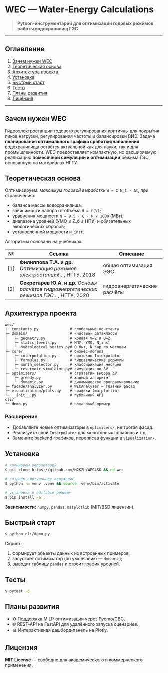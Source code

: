 # WEC — Water‑Energy Calculations

> **Python‑инструментарий для оптимизации годовых режимов работы водохранилищ ГЭС**

---

## Оглавление

1. [Зачем нужен WEC](#зачем-нужен-wec)
2. [Теоретическая основа](#теоретическая-основа)
3. [Архитектура проекта](#архитектура-проекта)
4. [Установка](#установка)
5. [Быстрый старт](#быстрый-старт)
6. [Тесты](#тесты)
7. [Планы развития](#планы-развития)
8. [Лицензия](#лицензия)

---

## Зачем нужен WEC

Гидроэлектростанции годового регулирования критичны для покры́тия
пиков нагрузки, регулирования частоты и балансировки ВИЭ. Задача
**планирования оптимального графика сработки/наполнения** водохранилища
остаётся актуальной как для науки, так и для промышленности.
WEC предоставляет компактную, но расширяемую реализацию **помесячной
симуляции и оптимизации** режима ГЭС, основанную на материалах НГТУ.

## Теоретическая основа

Оптимизируем:
*максимум годовой выработки* `W = Σ N_t · Δt`, при ограничениях

* баланса массы водохранилища;
* зависимости напора от объёма `H = f(V)`;
* уравнения мощности `N = 8.5 · Q · H / 1000` (МВт);
* диапазона уровней (УМО ≤ Zᵥб ≤ НПУ) и обязательных экологических
  сбросов;
* установленной мощности `N_inst`.

Алгоритмы основаны на учебниках:

| №    | Ссылка                                                                                   | Описание                    |
| ---- |------------------------------------------------------------------------------------------| --------------------------- |
| \[1] | **Филиппова Т.А. и др.** *Оптимизация режимов электростанций…*, НГТУ, 2018               | общая оптимизация ЭЭС       |
| \[2] | **Секретарев Ю.А. и др.** *Основы расчётов гидроэнергетических режимов ГЭС…*, НГТУ, 2020 | гидроэнергетические расчёты |

## Архитектура проекта

```
wec/
├─ constants.py              # глобальные константы
├─ domain/                   # «чистые» датаклассы
│   ├─ geometry.py           # кривая V–Z и Q–Z
│   ├─ static_levels.py      # НПУ, УМО, N_inst
│   └─ hydrological_series.py# Q_быт, N_гар по месяцам
├─ core/                     # бизнес‑логика
│   ├─ interpolation.py      # протокол Interpolator
│   ├─ formulas.py           # гидравлические формулы
│   ├─ month_selector.py     # классификация месяцев
│   └─ reservoir_simulator.py# симуляция по ΔV
├─ optimizers/               # стратегии выбора ΔV
│   ├─ greedy.py             # жадный алгоритм
│   └─ dynamic.py            # динамическое программирование
├─ facade/analyzer.py        # WECAnalyzer — главный фасад
├─ visualization/plots.py    # графики (matplotlib)
└─ __init__.py               # публичный API
cli/
└─ demo.py                   # пошаговый пример
```

### Расширение

* Добавляйте новые оптимизаторы в `optimizers/`, не трогая фасад.
* Реализуйте свой `Interpolator` для монотонных сплайнов и т.д.
* Замените backend графиков, переписав функции в `visualization/`.

## Установка

```bash
# клонируем репозиторий
$ git clone https://github.com/H2K2U/WEC4SO && cd wec

# создаём виртуальное окружение
$ python -m venv .venv && source .venv/bin/activate

# установка в editable‑режиме
$ pip install -e .
```

**Зависимости:** `numpy`, `pandas`, `matplotlib` (MIT/BSD лицензии).

## Быстрый старт

```bash
$ python cli/demo.py
```

Скрипт:

1. формирует объекты данных из встроенных примеров;
2. запускает оптимизатор (по умолчанию — `dynamic`);
3. выводит таблицу `pandas` и строит график уровней.

## Тесты

```bash
$ pytest -q
```

## Планы развития

* ⚙️ Поддержка MILP‑оптимизации через Pyomo/CBC.
* 🌐 REST‑API на FastAPI для удалённого запуска сценариев.
* 📊 Интерактивная дашборд‑панель на Plotly.


## Лицензия

**MIT License** — свободно для академического и коммерческого применения.
